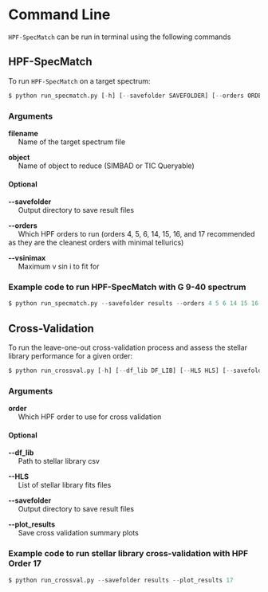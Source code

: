 # Command Line

`HPF-SpecMatch` can be run in terminal using the following commands

## HPF-SpecMatch

To run `HPF-SpecMatch` on a target spectrum:

```python
$ python run_specmatch.py [-h] [--savefolder SAVEFOLDER] [--orders ORDERS [ORDERS ...]] [--vsinimax VSINIMAX] filename object
```

### Arguments

**filename**  
&nbsp;&nbsp;&nbsp;&nbsp;&nbsp;Name of the target spectrum file

**object**  
&nbsp;&nbsp;&nbsp;&nbsp;&nbsp;Name of object to reduce (SIMBAD or TIC Queryable)

#### Optional

**--savefolder**  
&nbsp;&nbsp;&nbsp;&nbsp;&nbsp;Output directory to save result files

**--orders**  
&nbsp;&nbsp;&nbsp;&nbsp;&nbsp;Which HPF orders to run (orders 4, 5, 6, 14, 15, 16, and 17 recommended as they are the cleanest orders with minimal tellurics)

**--vsinimax**  
&nbsp;&nbsp;&nbsp;&nbsp;&nbsp;Maximum v sin i to fit for

### Example code to run HPF-SpecMatch with G 9-40 spectrum

```python
$ python run_specmatch.py --savefolder results --orders 4 5 6 14 15 16 17 --vsinimax 20 input/G_9-40/Slope-20190301T024821_R01.optimal.fits G_9-40
```

## Cross-Validation

To run the leave-one-out cross-validation process and assess the stellar library performance for a given order:

```python
$ python run_crossval.py [-h] [--df_lib DF_LIB] [--HLS HLS] [--savefolder SAVEFOLDER] [--plot_results] order
```

### Arguments

**order**  
&nbsp;&nbsp;&nbsp;&nbsp;&nbsp;Which HPF order to use for cross validation

#### Optional

**--df_lib**  
&nbsp;&nbsp;&nbsp;&nbsp;&nbsp;Path to stellar library csv

**--HLS**  
&nbsp;&nbsp;&nbsp;&nbsp;&nbsp;List of stellar library fits files

**--savefolder**  
&nbsp;&nbsp;&nbsp;&nbsp;&nbsp;Output directory to save result files

**--plot_results**  
&nbsp;&nbsp;&nbsp;&nbsp;&nbsp;Save cross validation summary plots

### Example code to run stellar library cross-validation with HPF Order 17

```python
$ python run_crossval.py --savefolder results --plot_results 17
```
